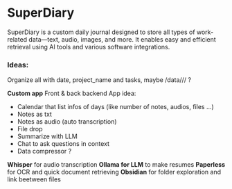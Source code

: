 # SuperDiary

SuperDiary is a custom daily journal designed to store all types of work-related data—text, audio, images, and more. It enables easy and efficient retrieval using AI tools and various software integrations.

### Ideas:
Organize all with date, project_name and tasks, maybe /data/<date>/<project>/<folders> ?

**Custom app** Front & back backend
App idea:
- Calendar that list infos of days (like number of notes, audios, files ...)
- Notes as txt
- Notes as audio (auto transcription)
- File drop
- Summarize with LLM
- Chat to ask questions in context
- Data compressor ?

**Whisper** for audio transcription
**Ollama for LLM** to make resumes
**Paperless** for OCR and quick document retrieving
**Obsidian** for folder exploration and link beetween files
